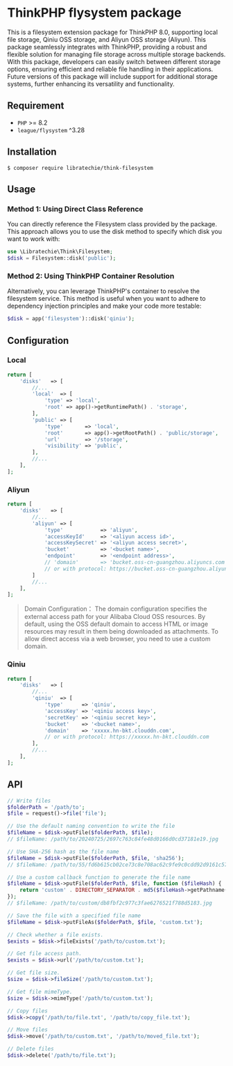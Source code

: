 # ThinkPHP flysystem package

This is a filesystem extension package for ThinkPHP 8.0, supporting local file storage, Qiniu OSS storage, and Aliyun OSS storage (Aliyun). This package seamlessly integrates with ThinkPHP, providing a robust and flexible solution for managing file storage across multiple storage backends. With this package, developers can easily switch between different storage options, ensuring efficient and reliable file handling in their applications. Future versions of this package will include support for additional storage systems, further enhancing its versatility and functionality.

## Requirement

- `PHP` >= 8.2
- `league/flysystem` ^3.28

## Installation

```shell
$ composer require libratechie/think-filesystem
```

## Usage

### Method 1: Using Direct Class Reference
You can directly reference the Filesystem class provided by the package. This approach allows you to use the disk method to specify which disk you want to work with:
```php
use \Libratechie\Think\Filesystem;
$disk = Filesystem::disk('public');
```

### Method 2: Using ThinkPHP Container Resolution
Alternatively, you can leverage ThinkPHP's container to resolve the filesystem service. This method is useful when you want to adhere to dependency injection principles and make your code more testable:
```php
$disk = app('filesystem')::disk('qiniu');
```

## Configuration

### Local

```php
return [
    'disks'   => [
        //...
        'local'  => [
            'type' => 'local',
            'root' => app()->getRuntimePath() . 'storage',
        ],
        'public' => [
            'type'       => 'local',
            'root'       => app()->getRootPath() . 'public/storage',
            'url'        => '/storage',
            'visibility' => 'public',
        ],
        //...
    ],
];
```

### Aliyun

```php
return [
    'disks'   => [
        //...
        'aliyun' => [
            'type'            => 'aliyun',
            'accessKeyId'     => '<aliyun access id>',
            'accessKeySecret' => '<aliyun access secret>',
            'bucket'          => '<bucket name>',
            'endpoint'        => '<endpoint address>',
            // 'domain'       => 'bucket.oss-cn-guangzhou.aliyuncs.com',
            // or with protocol: https://bucket.oss-cn-guangzhou.aliyuncs.com
        ]
        //...
    ],
];
```
> Domain Configuration： The domain configuration specifies the external access path for your Alibaba Cloud OSS resources. By default, using the OSS default domain to access HTML or image resources may result in them being downloaded as attachments. To allow direct access via a web browser, you need to use a custom domain.

### Qiniu

```php
return [
    'disks'   => [
        //...
        'qiniu'  => [
            'type'      => 'qiniu',
            'accessKey' => '<qiniu access key>',
            'secretKey' => '<qiniu secret key>',
            'bucket'    => '<bucket name>',
            'domain'    => 'xxxxx.hn-bkt.clouddn.com',
            // or with protocol: https://xxxxx.hn-bkt.clouddn.com
        ],
        //...
    ],
];
```

## API

```php
// Write files
$folderPath = '/path/to';
$file = request()->file('file');

// Use the default naming convention to write the file
$fileName = $disk->putFile($folderPath, $file);
// $fileName: /path/to/20240725/2697c763c84fe48d0166d0cd37181e19.jpg

// Use SHA-256 hash as the file name
$fileName = $disk->putFile($folderPath, $file, 'sha256');
// $fileName: /path/to/55/fd6b615cb02ce73c8e708ac62c9fe9c0cdd92d9161c57186e592d2b672e6e3.jpg

// Use a custom callback function to generate the file name
$fileName = $disk->putFile($folderPath, $file, function ($fileHash) {
    return 'custom' . DIRECTORY_SEPARATOR . md5($fileHash->getPathname());
});
// $fileName: /path/to/custom/db8fbf2c977c3fae6276521f788d5183.jpg
```

```php
// Save the file with a specified file name
$fileName = $disk->putFileAs($folderPath, $file, 'custom.txt');
```

```php
// Check whether a file exists.
$exists = $disk->fileExists('/path/to/custom.txt');
```

```php
// Get file access path.
$exists = $disk->url('/path/to/custom.txt');
```

```php
// Get file size.
$size = $disk->fileSize('/path/to/custom.txt');
```

```php
// Get file mimeType.
$size = $disk->mimeType('/path/to/custom.txt');
```

```php
// Copy files
$disk->copy('/path/to/file.txt', '/path/to/copy_file.txt');
```

```php
// Move files
$disk->move('/path/to/custom.txt', '/path/to/moved_file.txt');
```

```php
// Delete files
$disk->delete('/path/to/file.txt');
```